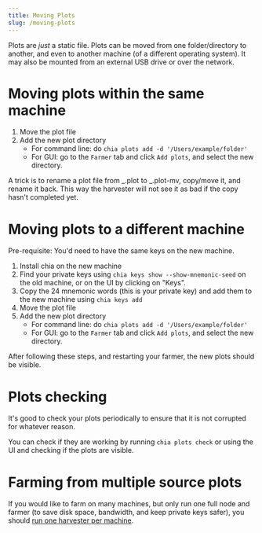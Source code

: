 ```yaml
---
title: Moving Plots
slug: /moving-plots
---
```


Plots are _just_ a static file. Plots can be moved from one folder/directory to another, and even to another machine (of a different operating system). It may also be mounted from an external USB drive or over the network.

# Moving plots within the same machine

1. Move the plot file
2. Add the new plot directory
   - For command line: do `chia plots add -d '/Users/example/folder'`
   - For GUI: go to the `Farmer` tab and click `Add plots`, and select the new directory.

A trick is to rename a plot file from _.plot to _.plot-mv, copy/move it, and rename it back. This way the harvester will not see it as bad if the copy hasn't completed yet.

# Moving plots to a different machine

Pre-requisite: You'd need to have the same keys on the new machine.

1. Install chia on the new machine
2. Find your private keys using `chia keys show --show-mnemonic-seed` on the old machine, or on the UI by clicking on "Keys".
3. Copy the 24 mnemonic words (this is your private key) and add them to the new machine using `chia keys add`
4. Move the plot file
5. Add the new plot directory
   - For command line: do `chia plots add -d '/Users/example/folder'`
   - For GUI: go to the `Farmer` tab and click `Add plots`, and select the new directory.

After following these steps, and restarting your farmer, the new plots should be visible.

# Plots checking

It's good to check your plots periodically to ensure that it is not corrupted for whatever reason.

You can check if they are working by running `chia plots check` or using the UI and checking if the plots are visible.

# Farming from multiple source plots

If you would like to farm on many machines, but only run one full node and farmer (to save disk space, bandwidth, and keep private keys safer), you should [run one harvester per machine](https://github.com/Chia-Network/chia-blockchain/wiki/Farming-on-many-machines).
